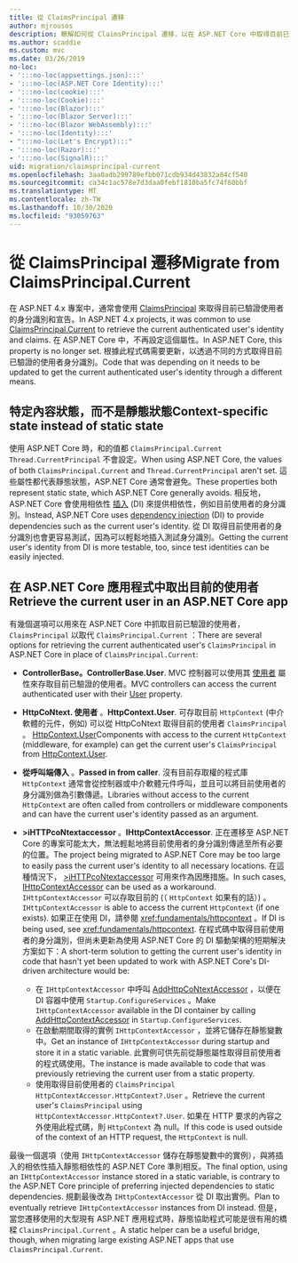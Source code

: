 ```yaml
---
title: 從 ClaimsPrincipal 遷移
author: mjrousos
description: 瞭解如何從 ClaimsPrincipal 遷移，以在 ASP.NET Core 中取得目前已驗證的使用者身分識別和宣告。
ms.author: scaddie
ms.custom: mvc
ms.date: 03/26/2019
no-loc:
- ':::no-loc(appsettings.json):::'
- ':::no-loc(ASP.NET Core Identity):::'
- ':::no-loc(cookie):::'
- ':::no-loc(Cookie):::'
- ':::no-loc(Blazor):::'
- ':::no-loc(Blazor Server):::'
- ':::no-loc(Blazor WebAssembly):::'
- ':::no-loc(Identity):::'
- ":::no-loc(Let's Encrypt):::"
- ':::no-loc(Razor):::'
- ':::no-loc(SignalR):::'
uid: migration/claimsprincipal-current
ms.openlocfilehash: 3aa0adb299789efbb071cdb934d43832a84cf540
ms.sourcegitcommit: ca34c1ac578e7d3daa0febf1810ba5fc74f60bbf
ms.translationtype: MT
ms.contentlocale: zh-TW
ms.lasthandoff: 10/30/2020
ms.locfileid: "93059763"
---
```

# <a name="migrate-from-claimsprincipalcurrent"></a><span data-ttu-id="e6fdd-103">從 ClaimsPrincipal 遷移</span><span class="sxs-lookup"><span data-stu-id="e6fdd-103">Migrate from ClaimsPrincipal.Current</span></span>

<span data-ttu-id="e6fdd-104">在 ASP.NET 4.x 專案中，通常會使用 [ClaimsPrincipal](/dotnet/api/system.security.claims.claimsprincipal.current) 來取得目前已驗證使用者的身分識別和宣告。</span><span class="sxs-lookup"><span data-stu-id="e6fdd-104">In ASP.NET 4.x projects, it was common to use [ClaimsPrincipal.Current](/dotnet/api/system.security.claims.claimsprincipal.current) to retrieve the current authenticated user's identity and claims.</span></span> <span data-ttu-id="e6fdd-105">在 ASP.NET Core 中，不再設定這個屬性。</span><span class="sxs-lookup"><span data-stu-id="e6fdd-105">In ASP.NET Core, this property is no longer set.</span></span> <span data-ttu-id="e6fdd-106">根據此程式碼需要更新，以透過不同的方式取得目前已驗證的使用者身分識別。</span><span class="sxs-lookup"><span data-stu-id="e6fdd-106">Code that was depending on it needs to be updated to get the current authenticated user's identity through a different means.</span></span>

## <a name="context-specific-state-instead-of-static-state"></a><span data-ttu-id="e6fdd-107">特定內容狀態，而不是靜態狀態</span><span class="sxs-lookup"><span data-stu-id="e6fdd-107">Context-specific state instead of static state</span></span>

<span data-ttu-id="e6fdd-108">使用 ASP.NET Core 時，和的值都 `ClaimsPrincipal.Current` `Thread.CurrentPrincipal` 不會設定。</span><span class="sxs-lookup"><span data-stu-id="e6fdd-108">When using ASP.NET Core, the values of both `ClaimsPrincipal.Current` and `Thread.CurrentPrincipal` aren't set.</span></span> <span data-ttu-id="e6fdd-109">這些屬性都代表靜態狀態，ASP.NET Core 通常會避免。</span><span class="sxs-lookup"><span data-stu-id="e6fdd-109">These properties both represent static state, which ASP.NET Core generally avoids.</span></span> <span data-ttu-id="e6fdd-110">相反地，ASP.NET Core 會使用相依性 [插入](xref:fundamentals/dependency-injection) (DI) 來提供相依性，例如目前使用者的身分識別。</span><span class="sxs-lookup"><span data-stu-id="e6fdd-110">Instead, ASP.NET Core uses [dependency injection](xref:fundamentals/dependency-injection) (DI) to provide dependencies such as the current user's identity.</span></span> <span data-ttu-id="e6fdd-111">從 DI 取得目前使用者的身分識別也會更容易測試，因為可以輕鬆地插入測試身分識別。</span><span class="sxs-lookup"><span data-stu-id="e6fdd-111">Getting the current user's identity from DI is more testable, too, since test identities can be easily injected.</span></span>

## <a name="retrieve-the-current-user-in-an-aspnet-core-app"></a><span data-ttu-id="e6fdd-112">在 ASP.NET Core 應用程式中取出目前的使用者</span><span class="sxs-lookup"><span data-stu-id="e6fdd-112">Retrieve the current user in an ASP.NET Core app</span></span>

<span data-ttu-id="e6fdd-113">有幾個選項可以用來在 ASP.NET Core 中抓取目前已驗證的使用者， `ClaimsPrincipal` 以取代 `ClaimsPrincipal.Current` ：</span><span class="sxs-lookup"><span data-stu-id="e6fdd-113">There are several options for retrieving the current authenticated user's `ClaimsPrincipal` in ASP.NET Core in place of `ClaimsPrincipal.Current`:</span></span>

* <span data-ttu-id="e6fdd-114">**ControllerBase。**</span><span class="sxs-lookup"><span data-stu-id="e6fdd-114">**ControllerBase.User**.</span></span> <span data-ttu-id="e6fdd-115">MVC 控制器可以使用其 [使用者](/dotnet/api/microsoft.aspnetcore.mvc.controllerbase.user) 屬性來存取目前已驗證的使用者。</span><span class="sxs-lookup"><span data-stu-id="e6fdd-115">MVC controllers can access the current authenticated user with their [User](/dotnet/api/microsoft.aspnetcore.mvc.controllerbase.user) property.</span></span>
* <span data-ttu-id="e6fdd-116">**HttpCoNtext. 使用者** 。</span><span class="sxs-lookup"><span data-stu-id="e6fdd-116">**HttpContext.User**.</span></span> <span data-ttu-id="e6fdd-117">可存取目前 `HttpContext` (中介軟體的元件，例如) 可以從 HttpCoNtext 取得目前的使用者 `ClaimsPrincipal` 。 [HttpContext.User](/dotnet/api/microsoft.aspnetcore.http.httpcontext.user)</span><span class="sxs-lookup"><span data-stu-id="e6fdd-117">Components with access to the current `HttpContext` (middleware, for example) can get the current user's `ClaimsPrincipal` from [HttpContext.User](/dotnet/api/microsoft.aspnetcore.http.httpcontext.user).</span></span>
* <span data-ttu-id="e6fdd-118">**從呼叫端傳入** 。</span><span class="sxs-lookup"><span data-stu-id="e6fdd-118">**Passed in from caller**.</span></span> <span data-ttu-id="e6fdd-119">沒有目前存取權的程式庫 `HttpContext` 通常會從控制器或中介軟體元件呼叫，並且可以將目前使用者的身分識別做為引數傳遞。</span><span class="sxs-lookup"><span data-stu-id="e6fdd-119">Libraries without access to the current `HttpContext` are often called from controllers or middleware components and can have the current user's identity passed as an argument.</span></span>
* <span data-ttu-id="e6fdd-120">**>iHTTPcoNtextaccessor** 。</span><span class="sxs-lookup"><span data-stu-id="e6fdd-120">**IHttpContextAccessor**.</span></span> <span data-ttu-id="e6fdd-121">正在遷移至 ASP.NET Core 的專案可能太大，無法輕鬆地將目前使用者的身分識別傳遞至所有必要的位置。</span><span class="sxs-lookup"><span data-stu-id="e6fdd-121">The project being migrated to ASP.NET Core may be too large to easily pass the current user's identity to all necessary locations.</span></span> <span data-ttu-id="e6fdd-122">在這種情況下， [>iHTTPcoNtextaccessor](/dotnet/api/microsoft.aspnetcore.http.ihttpcontextaccessor) 可用來作為因應措施。</span><span class="sxs-lookup"><span data-stu-id="e6fdd-122">In such cases, [IHttpContextAccessor](/dotnet/api/microsoft.aspnetcore.http.ihttpcontextaccessor) can be used as a workaround.</span></span> <span data-ttu-id="e6fdd-123">`IHttpContextAccessor` 可以存取目前的 (（ `HttpContext` 如果有的話）) 。</span><span class="sxs-lookup"><span data-stu-id="e6fdd-123">`IHttpContextAccessor` is able to access the current `HttpContext` (if one exists).</span></span> <span data-ttu-id="e6fdd-124">如果正在使用 DI，請參閱 <xref:fundamentals/httpcontext> 。</span><span class="sxs-lookup"><span data-stu-id="e6fdd-124">If DI is being used, see <xref:fundamentals/httpcontext>.</span></span> <span data-ttu-id="e6fdd-125">在程式碼中取得目前使用者的身分識別，但尚未更新為使用 ASP.NET Core 的 DI 驅動架構的短期解決方案如下：</span><span class="sxs-lookup"><span data-stu-id="e6fdd-125">A short-term solution to getting the current user's identity in code that hasn't yet been updated to work with ASP.NET Core's DI-driven architecture would be:</span></span>

  * <span data-ttu-id="e6fdd-126">在 `IHttpContextAccessor` 中呼叫 [AddHttpCoNtextAccessor](https://github.com/aspnet/Hosting/issues/793) ，以便在 DI 容器中使用 `Startup.ConfigureServices` 。</span><span class="sxs-lookup"><span data-stu-id="e6fdd-126">Make `IHttpContextAccessor` available in the DI container by calling [AddHttpContextAccessor](https://github.com/aspnet/Hosting/issues/793) in `Startup.ConfigureServices`.</span></span>
  * <span data-ttu-id="e6fdd-127">在啟動期間取得的實例 `IHttpContextAccessor` ，並將它儲存在靜態變數中。</span><span class="sxs-lookup"><span data-stu-id="e6fdd-127">Get an instance of `IHttpContextAccessor` during startup and store it in a static variable.</span></span> <span data-ttu-id="e6fdd-128">此實例可供先前從靜態屬性取得目前使用者的程式碼使用。</span><span class="sxs-lookup"><span data-stu-id="e6fdd-128">The instance is made available to code that was previously retrieving the current user from a static property.</span></span>
  * <span data-ttu-id="e6fdd-129">使用取得目前使用者的 `ClaimsPrincipal` `HttpContextAccessor.HttpContext?.User` 。</span><span class="sxs-lookup"><span data-stu-id="e6fdd-129">Retrieve the current user's `ClaimsPrincipal` using `HttpContextAccessor.HttpContext?.User`.</span></span> <span data-ttu-id="e6fdd-130">如果在 HTTP 要求的內容之外使用此程式碼，則 `HttpContext` 為 null。</span><span class="sxs-lookup"><span data-stu-id="e6fdd-130">If this code is used outside of the context of an HTTP request, the `HttpContext` is null.</span></span>

<span data-ttu-id="e6fdd-131">最後一個選項（使用 `IHttpContextAccessor` 儲存在靜態變數中的實例），與將插入的相依性插入靜態相依性的 ASP.NET Core 準則相反。</span><span class="sxs-lookup"><span data-stu-id="e6fdd-131">The final option, using an `IHttpContextAccessor` instance stored in a static variable, is contrary to the ASP.NET Core principle of preferring injected dependencies to static dependencies.</span></span> <span data-ttu-id="e6fdd-132">規劃最後改為 `IHttpContextAccessor` 從 DI 取出實例。</span><span class="sxs-lookup"><span data-stu-id="e6fdd-132">Plan to eventually retrieve `IHttpContextAccessor` instances from DI instead.</span></span> <span data-ttu-id="e6fdd-133">但是，當您遷移使用的大型現有 ASP.NET 應用程式時，靜態協助程式可能是很有用的橋樑 `ClaimsPrincipal.Current` 。</span><span class="sxs-lookup"><span data-stu-id="e6fdd-133">A static helper can be a useful bridge, though, when migrating large existing ASP.NET apps that use `ClaimsPrincipal.Current`.</span></span>
